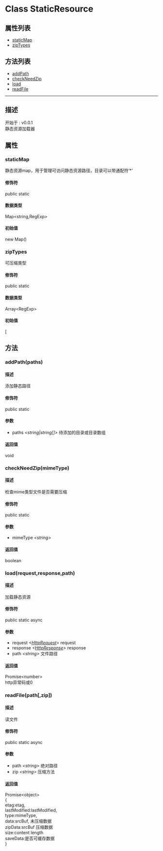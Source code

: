 # Class StaticResource
## 属性列表
+ [staticMap](#PROP_staticMap)
+ [zipTypes](#PROP_zipTypes)
  
## 方法列表
+ [addPath](#METHOD_addPath)
+ [checkNeedZip](#METHOD_checkNeedZip)
+ [load](#METHOD_load)
+ [readFile](#METHOD_readFile)
  
---
## 描述
<font class="since">开始于 : v0.0.1</font>  
静态资源加载器  
## 属性
### <a id="PROP_staticMap">staticMap</a>
静态资源map，用于管理可访问静态资源路径，目录可以带通配符‘*’  
#### 修饰符
<font class="modifier">public  static</font>  
#### 数据类型
<font class='datatype'>Map&lt;string,RegExp&gt;</font>  
#### 初始值
new Map()  
### <a id="PROP_zipTypes">zipTypes</a>
可压缩类型  
#### 修饰符
<font class="modifier">public  static</font>  
#### 数据类型
<font class='datatype'>Array&lt;RegExp&gt;</font>  
#### 初始值
[  
## 方法
### <a id="METHOD_addPath">addPath(paths)</a>
#### 描述
添加静态路径  
#### 修饰符
<font class="modifier">public  static</font>  
#### 参数
+ paths *&lt;<font class='datatype'>string|string[]</font>&gt;*   待添加的目录或目录数组
  
#### 返回值
void  
### <a id="METHOD_checkNeedZip">checkNeedZip(mimeType)</a>
#### 描述
检查mime类型文件是否需要压缩  
#### 修饰符
<font class="modifier">public  static</font>  
#### 参数
+ mimeType *&lt;<font class='datatype'>string</font>&gt;* 
  
#### 返回值
<font class='datatype'>boolean</font>  
### <a id="METHOD_load">load(request,response,path)</a>
#### 描述
加载静态资源  
#### 修饰符
<font class="modifier">public  static  async</font>  
#### 参数
+ request *&lt;<font class='datatype'>[HttpRequest](HttpRequest)</font>&gt;*   request
+ response *&lt;<font class='datatype'>[HttpResponse](HttpResponse)</font>&gt;*  response
+ path *&lt;<font class='datatype'>string</font>&gt;*      文件路径
  
#### 返回值
<font class='datatype'>Promise&lt;number&gt;</font>  
http异常码或0  
### <a id="METHOD_readFile">readFile(path[,zip])</a>
#### 描述
读文件  
#### 修饰符
<font class="modifier">public  static  async</font>  
#### 参数
+ path *&lt;<font class='datatype'>string</font>&gt;*      绝对路径
+ zip *&lt;<font class='datatype'>string</font>&gt;*       压缩方法
  
#### 返回值
<font class='datatype'>Promise&lt;object&gt;</font>  
{  
etag:etag,  
lastModified:lastModified,  
type:mimeType,  
data:srcBuf,     未压缩数据  
zipData:srcBuf   压缩数据  
size:content length  
saveData:是否可缓存数据  
}  
